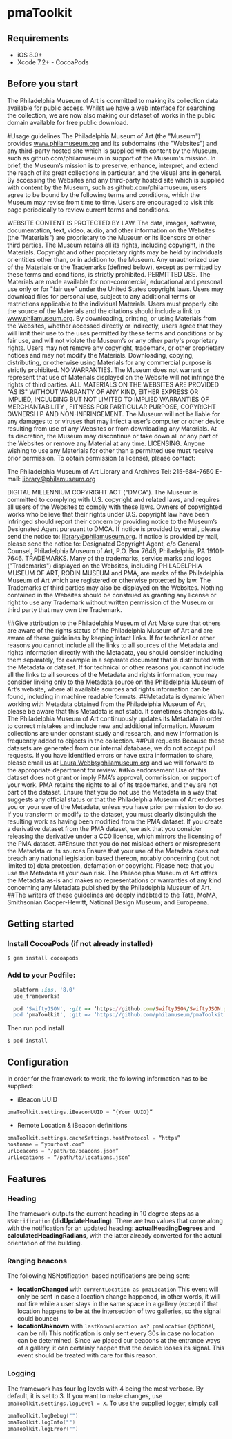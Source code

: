 # pmaToolkit

## Requirements
- iOS 8.0+
- Xcode 7.2+ - CocoaPods

## Before you start
The Philadelphia Museum of Art is committed to making its collection data available for public access. Whilst we have a web interface for searching the collection, we are now also making our dataset of works in the public domain available for free public download. 

#Usage guidelines
The Philadelphia Museum of Art (the "Museum") provides www.philamuseum.org and its subdomains (the "Websites") and any third-party hosted site which is supplied with content by the Museum, such as github.com/philamuseum in support of the Museum's mission. In brief, the Museum’s mission is to preserve, enhance, interpret, and extend the reach of its great collections in particular, and the visual arts in general. By accessing the Websites and any third-party hosted site which is supplied with content by the Museum, such as github.com/philamuseum, users agree to be bound by the following terms and conditions, which the Museum may revise from time to time. Users are encouraged to visit this page periodically to review current terms and conditions.

WEBSITE CONTENT IS PROTECTED BY LAW. The data, images, software, documentation, text, video, audio, and other information on the Websites (the "Materials") are proprietary to the Museum or its licensors or other third parties. The Museum retains all its rights, including copyright, in the Materials. Copyright and other proprietary rights may be held by individuals or entities other than, or in addition to, the Museum. Any unauthorized use of the Materials or the Trademarks (defined below), except as permitted by these terms and conditions, is strictly prohibited.
PERMITTED USE. The Materials are made available for non-commercial, educational and personal use only or for "fair use" under the United States copyright laws. Users may download files for personal use, subject to any additional terms or restrictions applicable to the individual Materials. Users must properly cite the source of the Materials and the citations should include a link to www.philamuseum.org. By downloading, printing, or using Materials from the Websites, whether accessed directly or indirectly, users agree that they will limit their use to the uses permitted by these terms and conditions or by fair use, and will not violate the Museum’s or any other party's proprietary rights. Users may not remove any copyright, trademark, or other proprietary notices and may not modify the Materials. Downloading, copying, distributing, or otherwise using Materials for any commercial purpose is strictly prohibited.
NO WARRANTIES. The Museum does not warrant or represent that use of Materials displayed on the Website will not infringe the rights of third parties. ALL MATERIALS ON THE WEBSITES ARE PROVIDED "AS IS" WITHOUT WARRANTY OF ANY KIND, EITHER EXPRESS OR IMPLIED, INCLUDING BUT NOT LIMITED TO IMPLIED WARRANTIES OF MERCHANTABILITY , FITNESS FOR PARTICULAR PURPOSE, COPYRIGHT OWNERSHIP AND NON-INFRINGEMENT. The Museum will not be liable for any damages to or viruses that may infect a user’s computer or other device resulting from use of any Websites or from downloading any Materials. At its discretion, the Museum may discontinue or take down all or any part of the Websites or remove any Material at any time.
LICENSING. Anyone wishing to use any Materials for other than a permitted use must receive prior permission. To obtain permission (a license), please contact:


The Philadelphia Museum of Art
Library and Archives
Tel: 215-684-7650
E-mail: library@philamuseum.org


DIGITAL MILLENNIUM COPYRIGHT ACT ("DMCA"). The Museum is committed to complying with U.S. copyright and related laws, and requires all users of the Websites to comply with these laws. Owners of copyrighted works who believe that their rights under U.S. copyright law have been infringed should report their concern by providing notice to the Museum’s Designated Agent pursuant to DMCA. If notice is provided by email, please send the notice to: library@philamuseum.org. If notice is provided by mail, please send the notice to: Designated Copyright Agent, c/o General Counsel, Philadelphia Museum of Art, P.O. Box 7646, Philadelphia, PA 19101-7646.
TRADEMARKS. Many of the trademarks, service marks and logos ("Trademarks") displayed on the Websites, including PHILADELPHIA MUSEUM OF ART, RODIN MUSEUM and PMA, are marks of the Philadelphia Museum of Art which are registered or otherwise protected by law. The Trademarks of third parties may also be displayed on the Websites. Nothing contained in the Websites should be construed as granting any license or right to use any Trademark without written permission of the Museum or third party that may own the Trademark.

##Give attribution to the Philadelphia Museum of Art
Make sure that others are aware of the rights status of the Philadelphia Museum of Art and are aware of these guidelines by keeping intact links.
If for technical or other reasons you cannot include all the links to all sources of the Metadata and rights information directly with the Metadata, you should consider including them separately, for example in a separate document that is distributed with the Metadata or dataset.
If for technical or other reasons you cannot include all the links to all sources of the Metadata and rights information, you may consider linking only to the Metadata source on the Philadelphia Museum of Art’s website, where all available sources and rights information can be found, including in machine readable formats.
##Metadata is dynamic
When working with Metadata obtained from the Philadelphia Museum of Art, please be aware that this Metadata is not static. It sometimes changes daily. The Philadelphia Museum of Art continuously updates its Metadata in order to correct mistakes and include new and additional information. Museum collections are under constant study and research, and new information is frequently added to objects in the collection.
##Pull requests
Because these datasets are generated from our internal database, we do not accept pull requests. If you have identified errors or have extra information to share, please email us at Laura.Webb@philamuseum.org and we will forward to the appropriate department for review.
##No endorsement
Use of this dataset does not grant or imply PMA’s  approval, commission, or support of your work. PMA retains the rights to all of its trademarks, and they are not part of the dataset.  Ensure that you do not use the Metadata in a way that suggests any official status or that the Philadelphia Museum of Art endorses you or your use of the Metadata, unless you have prior permission to do so. If you transform or modify to the dataset, you must clearly distinguish the resulting work as having been modified from the PMA dataset. If you create a derivative dataset from the PMA dataset, we ask that you consider releasing the derivative under a CC0 license, which mirrors the licensing of the PMA dataset.
##Ensure that you do not mislead others or misrepresent the Metadata or its sources
Ensure that your use of the Metadata does not breach any national legislation based thereon, notably concerning (but not limited to) data protection, defamation or copyright. Please note that you use the Metadata at your own risk. The Philadelphia Museum of Art offers the Metadata as-is and makes no representations or warranties of any kind concerning any Metadata published by the Philadelphia Museum of Art.
##The writers of these guidelines are deeply indebted to the Tate, MoMA, Smithsonian Cooper-Hewitt, National Design Museum; and Europeana.

## Getting started

### Install CocoaPods (if not already installed) 
```$ gem install cocoapods```

### Add to your Podfile:
```ruby
  platform :ios, '8.0'
  use_frameworks!

  pod 'SwiftyJSON', :git => ‘https://github.com/SwiftyJSON/SwiftyJSON.git'
  pod 'pmaToolkit', :git => ‘https://github.com/philamuseum/pmaToolkit.git '
```

Then run pod install

```$ pod install```

## Configuration

In order for the framework to work, the following information has to be supplied:

- iBeacon UUID
```swift
pmaToolkit.settings.iBeaconUUID = “{Your UUID}”
```

- Remote Location & iBeacon definitions 
```swift
pmaToolkit.settings.cacheSettings.hostProtocol = “https” 
hostname = “yourhost.com” 
urlBeacons = “/path/to/beacons.json” 
urlLocations = “/path/to/locations.json”
```
## Features

### Heading

The framework outputs the current heading in 10 degree steps as a ```NSNotification``` (**didUpdateHeading**). There are two values that come along with the notification for an updated heading: **actualHeadingDegrees** and **calculatedHeadingRadians**, with the latter already converted for the actual orientation of the building.

### Ranging beacons
The following NSNotification-based notifications are being sent:
- **locationChanged** with ```currentLocation as pmaLocation```
This event will only be sent in case a location change happened, in other words, it will not fire while a user stays in the same space in a gallery (except if that location happens to be at the intersection of two galleries, so the signal could bounce)
- **locationUnknown** with ```lastKnownLocation as? pmaLocation``` (optional, can be nil) This notification is only sent every 30s in case no location can be determined. Since we placed our beacons at the entrance ways of a gallery, it can certainly happen that the device looses its signal.
This event should be treated with care for this reason.

### Logging
The framework has four log levels with 4 being the most verbose. By default, it is set to 3. If you want to make changes, use ```pmaToolkit.settings.logLevel = X```.
To use the supplied logger, simply call

```swift
pmaToolkit.logDebug("") 
pmaToolkit.logInfo("") 
pmaToolkit.logError("")
```
